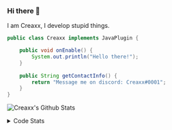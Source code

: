 ### Hi there 👋

I am Creaxx, I develop stupid things. 

```java
public class Creaxx implements JavaPlugin {

    public void onEnable() {
        System.out.println("Hello there!");
    }
    
    public String getContactInfo() {
        return "Message me on discord: Creaxx#0001";
    }
}
```

![Creaxx's Github Stats](https://github-readme-stats.vercel.app/api?username=CreaxxOG&show_icons=true&theme=dark&count_private=true)

<details>
  <summary>Code Stats</summary>

<!--START_SECTION:waka-->
![Code Time](http://img.shields.io/badge/Code%20Time-1%2C078%20hrs%2026%20mins-blue)

![Lines of code](https://img.shields.io/badge/From%20Hello%20World%20I%27ve%20Written-166%20lines%20of%20code-blue)

**🐱 My GitHub Data** 

> 🏆 106 Contributions in the Year 2023
 > 
> 📦 66.2 kB Used in GitHub's Storage 
 > 
> 🚫 Not Opted to Hire
 > 
> 📜 4 Public Repositories 
 > 
> 🔑 2 Private Repositories  
 > 
**I'm an Early 🐤** 

```text
🌞 Morning    52 commits     █░░░░░░░░░░░░░░░░░░░░░░░░   5.99% 
🌆 Daytime    457 commits    █████████████░░░░░░░░░░░░   52.65% 
🌃 Evening    340 commits    █████████░░░░░░░░░░░░░░░░   39.17% 
🌙 Night      19 commits     ░░░░░░░░░░░░░░░░░░░░░░░░░   2.19%

```
📅 **I'm Most Productive on Saturday** 

```text
Monday       78 commits     ██░░░░░░░░░░░░░░░░░░░░░░░   8.99% 
Tuesday      102 commits    ███░░░░░░░░░░░░░░░░░░░░░░   11.75% 
Wednesday    85 commits     ██░░░░░░░░░░░░░░░░░░░░░░░   9.79% 
Thursday     129 commits    ███░░░░░░░░░░░░░░░░░░░░░░   14.86% 
Friday       117 commits    ███░░░░░░░░░░░░░░░░░░░░░░   13.48% 
Saturday     243 commits    ███████░░░░░░░░░░░░░░░░░░   28.0% 
Sunday       114 commits    ███░░░░░░░░░░░░░░░░░░░░░░   13.13%

```


📊 **This Week I Spent My Time On** 

```text
💬 Programming Languages: 
Java                     18 hrs 39 mins      ██████████████████████░░░   91.32% 
Kotlin                   56 mins             █░░░░░░░░░░░░░░░░░░░░░░░░   4.6% 
YAML                     29 mins             ░░░░░░░░░░░░░░░░░░░░░░░░░   2.39% 
XML                      12 mins             ░░░░░░░░░░░░░░░░░░░░░░░░░   1.0% 
IDEA_MODULE              2 mins              ░░░░░░░░░░░░░░░░░░░░░░░░░   0.22%

🔥 Editors: 
IntelliJ                 20 hrs 25 mins      █████████████████████████   100.0%

```

**I Mostly Code in Java** 

```text
Java                     13 repos            ████████████████░░░░░░░░░   65.0% 
Kotlin                   6 repos             ███████░░░░░░░░░░░░░░░░░░   30.0% 
EJS                      1 repo              █░░░░░░░░░░░░░░░░░░░░░░░░   5.0%

```



 Last Updated on 08/01/2023 06:24:21 UTC
<!--END_SECTION:waka-->
</details>
